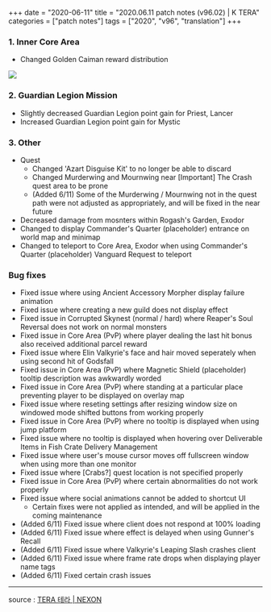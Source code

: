 +++
date = "2020-06-11"
title = "2020.06.11 patch notes (v96.02) | K TERA"
categories = ["patch notes"]
tags = ["2020", "v96", "translation"]
+++

### 1. Inner Core Area
- Changed Golden Caiman reward distribution

![](https://seraphinush-gaming.github.io/mysterium/images/patch/v96-02_1.en.png)

### 2. Guardian Legion Mission
- Slightly decreased Guardian Legion point gain for Priest, Lancer
- Increased Guardian Legion point gain for Mystic

### 3. Other
- Quest
  - Changed 'Azart Disguise Kit' to no longer be able to discard
  - Changed Murderwing and Mournwing near [Important] The Crash quest area to be prone
  - (Added 6/11) Some of the Murderwing / Mournwing not in the quest path were not adjusted as appropriately, and will be fixed in the near future
- Decreased damage from mosnters within Rogash's Garden, Exodor
- Changed to display Commander's Quarter (placeholder) entrance on world map and minimap
- Changed to teleport to Core Area, Exodor when using Commander's Quarter (placeholder) Vanguard Request to teleport

### Bug fixes
- Fixed issue where using Ancient Accessory Morpher display failure animation
- Fixed issue where creating a new guild does not display effect
- Fixed issue in Corrupted Skynest (normal / hard) where Reaper's Soul Reversal does not work on normal monsters
- Fixed issue in Core Area (PvP) where player dealing the last hit bonus also received additional parcel reward
- Fixed issue where Elin Valkyrie's face and hair moved seperately when using second hit of Godsfall
- Fixed issue in Core Area (PvP) where Magnetic Shield (placeholder) tooltip description was awkwardly worded
- Fixed issue in Core Area (PvP) where standing at a particular place preventing player to be displayed on overlay map
- Fixed issue where reseting settings after resizing window size on windowed mode shifted buttons from working properly
- Fixed issue in Core Area (PvP) where no tooltip is displayed when using jump platform
- Fixed issue where no tooltip is displayed when hovering over Deliverable Items in Fish Crate Delivery Management
- Fixed issue where user's mouse cursor moves off fullscreen window when using more than one monitor
- Fixed issue where [Crabs?] quest location is not specified properly
- Fixed issue in Core Area (PvP) where certain abnormalities do not work properly
- Fixed issue where social animations cannot be added to shortcut UI
  - Certain fixes were not applied as intended, and will be applied in the coming maintenance
- (Added 6/11) Fixed issue where client does not respond at 100% loading
- (Added 6/11) Fixed issue where effect is delayed when using Gunner's Recall
- (Added 6/11) Fixed issue where Valkyrie's Leaping Slash crashes client
- (Added 6/11) Fixed issue where frame rate drops when displaying player name tags
- (Added 6/11) Fixed certain crash issues

----

source : [TERA 테라 | NEXON](http://tera.nexon.com/news/update/view.aspx?n4articlesn=441)
